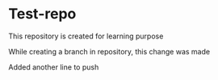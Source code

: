 # Test-repo
This repository is created for learning purpose

While creating a branch in repository, this change was made

Added another line to push
